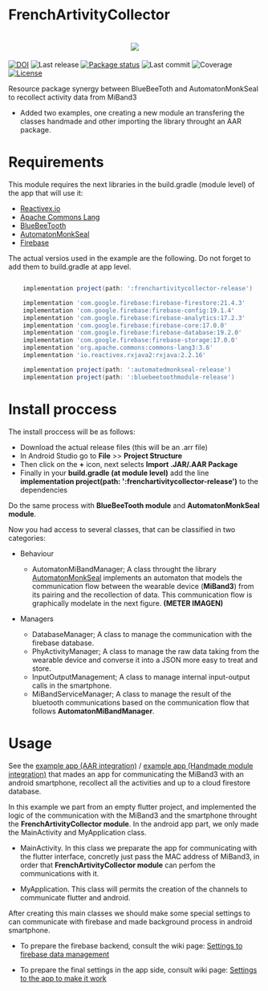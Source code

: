 # FrenchArtivityCollector

<h1 align="center">
    <img src="resources/Logo.png">
</h1>

[![DOI](https://img.shields.io/badge/DOI-WIP-blueviolet)]()
![Last release](https://img.shields.io/badge/Last%20release-MiBandFlower-1a295d)
[![Package status](https://img.shields.io/badge/Package%20status-up%20to%20date!-blue)](https://pypi.org/project/pandas/)
![Last commit](https://img.shields.io/github/last-commit/AlfonsoBarragan/Techdeck)
![Coverage](https://img.shields.io/badge/Coverage-0%25-red)
[![License](https://img.shields.io/badge/License-GPL-brightgreen)](https://github.com/pandas-dev/pandas/blob/master/LICENSE)

Resource package synergy between BlueBeeToth and AutomatonMonkSeal to recollect activity data from MiBand3

* Added two examples, one creating a new module an transfering the classes handmade and other importing the library throught an AAR package.

# Requirements

This module requires the next libraries in the build.gradle (module level) of the app that will use it:

* [Reactivex.io](http://reactivex.io/)
* [Apache Commons Lang](http://commons.apache.org/proper/commons-lang/)
* [BlueBeeTooth](https://github.com/AlfonsoBarragan/BlueBeeTooth)
* [AutomatonMonkSeal](https://github.com/AlfonsoBarragan/AutomatonMonkSeal)
* [Firebase](https://firebase.google.com/docs)

The actual versios used in the example are the following. Do not forget to add them to build.gradle at app level.

```gradle

    implementation project(path: ':frenchartivitycollector-release')

    implementation 'com.google.firebase:firebase-firestore:21.4.3'
    implementation 'com.google.firebase:firebase-config:19.1.4'
    implementation 'com.google.firebase:firebase-analytics:17.2.3'
    implementation 'com.google.firebase:firebase-core:17.0.0'
    implementation 'com.google.firebase:firebase-database:19.2.0'
    implementation 'com.google.firebase:firebase-storage:17.0.0'
    implementation 'org.apache.commons:commons-lang3:3.6'
    implementation 'io.reactivex.rxjava2:rxjava:2.2.16'

    implementation project(path: ':automatedmonkseal-release')
    implementation project(path: ':bluebeetoothmodule-release')

```

# Install proccess

The install proccess will be as follows:

* Download the actual release files (this will be an .arr file)
* In Android Studio go to **File** >> **Project Structure**
* Then click on the **+** icon, next selects **Import .JAR/.AAR Package**
* Finally in your **build.gradle (at module level)** add the line **implementation project(path: ':frenchartivitycollector-release')** to the dependencies

Do the same process with **BlueBeeTooth module** and **AutomatonMonkSeal module**.

Now you had access to several classes, that can be classified in two categories:

* Behaviour
  * AutomatonMiBandManager; A class throught the library [AutomatonMonkSeal](https://github.com/AlfonsoBarragan/AutomatonMonkSeal) implements an automaton that models the communication flow between the wearable device (**MiBand3**) from its pairing and the recollection of data. This communication flow is graphically modelate in the next figure.
**(METER IMAGEN)**

* Managers
  * DatabaseManager; A class to manage the communication with the firebase database.
  * PhyActivityManager; A class to manage the raw data taking from the wearable device and converse it into a JSON more easy to treat and store.
  * InputOutputManagement; A class to manage internal input-output calls in the smartphone.
  * MiBandServiceManager; A class to manage the result of the bluetooth communications based on the communication flow that follows **AutomatonMiBandManager**.


# Usage

See the [example app (AAR integration)](https://github.com/AlfonsoBarragan/FrenchArtivityCollector/tree/AAR-integration/Example/data_crowslector) / [example app (Handmade module integration)](https://github.com/AlfonsoBarragan/FrenchArtivityCollector/tree/master/Example/data_crowslector) that mades an app for communicating the MiBand3 with an android smartphone, recollect all the activities and up to a cloud firestore database.

In this example we part from an empty flutter project, and implemented the logic of the communication with the MiBand3 and the smartphone throught the **FrenchArtivityCollector module**. In the android app part, we only made the MainActivity and MyApplication class.

* MainActivity. In this class we preparate the app for communicating with the flutter interface, concretly just pass the MAC address of MiBand3, in order that **FrenchArtivityCollector module** can perfom the communications with it.

* MyApplication. This class will permits the creation of the channels to communicate flutter and android.

After creating this main classes we should make some special settings to can communicate with firebase and made background process in android smartphone.

* To prepare the firebase backend, consult the wiki page: [Settings to firebase data management](https://github.com/AlfonsoBarragan/FrenchArtivityCollector/wiki/Settings-to-firebase-data-management)

* To prepare the final settings in the app side, consult wiki page: [Settings to the app to make it work](https://github.com/AlfonsoBarragan/FrenchArtivityCollector/wiki/Settings-to-the-app-to-make-it-work)
